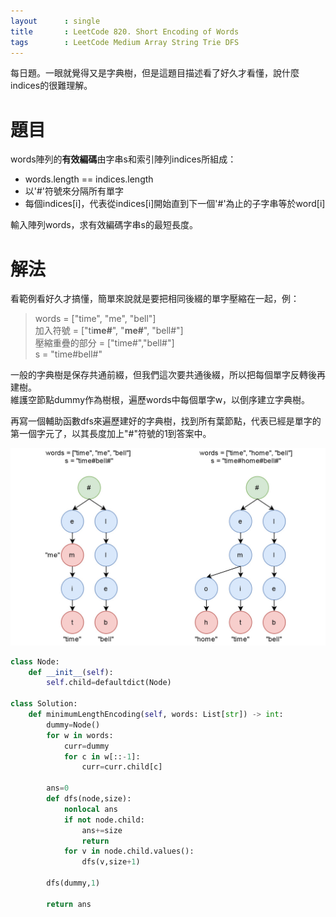```yaml
--- 
layout      : single
title       : LeetCode 820. Short Encoding of Words
tags        : LeetCode Medium Array String Trie DFS
---
```

每日題。一眼就覺得又是字典樹，但是這題目描述看了好久才看懂，說什麼indices的很難理解。

# 題目
words陣列的**有效編碼**由字串s和索引陣列indices所組成：  
- words.length == indices.length  
- 以'#'符號來分隔所有單字  
- 每個indices[i]，代表從indices[i]開始直到下一個'#'為止的子字串等於word[i]  

輸入陣列words，求有效編碼字串s的最短長度。  

# 解法
看範例看好久才搞懂，簡單來說就是要把相同後綴的單字壓縮在一起，例：  
> words = ["time", "me", "bell"]  
> 加入符號 = ["ti**me#**", "**me#**", "bell#"]  
> 壓縮重疊的部分 = ["time#","bell#"]  
> s = "time#bell#"  

一般的字典樹是保存共通前綴，但我們這次要共通後綴，所以把每個單字反轉後再建樹。  
維護空節點dummy作為樹根，遍歷words中每個單字w，以倒序建立字典樹。  

再寫一個輔助函數dfs來遍歷建好的字典樹，找到所有葉節點，代表已經是單字的第一個字元了，以其長度加上"#"符號的1到答案中。  

![示意圖](/assets/img/820-1.jpg)  

```python
class Node:
    def __init__(self):
        self.child=defaultdict(Node)

class Solution:
    def minimumLengthEncoding(self, words: List[str]) -> int:
        dummy=Node()
        for w in words:
            curr=dummy
            for c in w[::-1]:
                curr=curr.child[c]
            
        ans=0
        def dfs(node,size):
            nonlocal ans
            if not node.child:
                ans+=size
                return 
            for v in node.child.values():
                dfs(v,size+1)
            
        dfs(dummy,1)
        
        return ans
```
